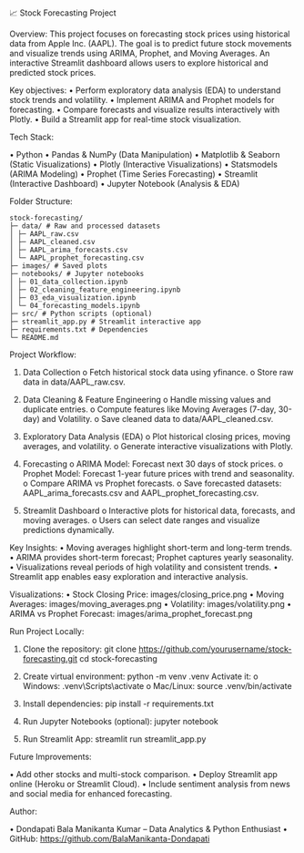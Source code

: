 📈 Stock Forecasting Project

Overview:
This project focuses on forecasting stock prices using historical data from Apple Inc. (AAPL). The goal is to predict future stock movements and visualize trends using ARIMA, Prophet, and Moving Averages. An interactive Streamlit dashboard allows users to explore historical and predicted stock prices.

Key objectives:
•	Perform exploratory data analysis (EDA) to understand stock trends and volatility.
•	Implement ARIMA and Prophet models for forecasting.
•	Compare forecasts and visualize results interactively with Plotly.
•	Build a Streamlit app for real-time stock visualization.

Tech Stack:

•	Python
•	Pandas & NumPy (Data Manipulation)
•	Matplotlib & Seaborn (Static Visualizations)
•	Plotly (Interactive Visualizations)
•	Statsmodels (ARIMA Modeling)
•	Prophet (Time Series Forecasting)
•	Streamlit (Interactive Dashboard)
•	Jupyter Notebook (Analysis & EDA)

Folder Structure:
```
stock-forecasting/
├─ data/ # Raw and processed datasets
│ ├─ AAPL_raw.csv
│ ├─ AAPL_cleaned.csv
│ ├─ AAPL_arima_forecasts.csv
│ └─ AAPL_prophet_forecasting.csv
├─ images/ # Saved plots
├─ notebooks/ # Jupyter notebooks
│ ├─ 01_data_collection.ipynb
│ ├─ 02_cleaning_feature_engineering.ipynb
│ ├─ 03_eda_visualization.ipynb
│ └─ 04_forecasting_models.ipynb
├─ src/ # Python scripts (optional)
├─ streamlit_app.py # Streamlit interactive app
├─ requirements.txt # Dependencies
└─ README.md
```

Project Workflow:

1.	Data Collection
o	Fetch historical stock data using yfinance.
o	Store raw data in data/AAPL_raw.csv.

2.	Data Cleaning & Feature Engineering
o	Handle missing values and duplicate entries.
o	Compute features like Moving Averages (7-day, 30-day) and Volatility.
o	Save cleaned data to data/AAPL_cleaned.csv.

3.	Exploratory Data Analysis (EDA)
o	Plot historical closing prices, moving averages, and volatility.
o	Generate interactive visualizations with Plotly.

4.	Forecasting
o	ARIMA Model: Forecast next 30 days of stock prices.
o	Prophet Model: Forecast 1-year future prices with trend and seasonality.
o	Compare ARIMA vs Prophet forecasts.
o	Save forecasted datasets: AAPL_arima_forecasts.csv and AAPL_prophet_forecasting.csv.

5.	Streamlit Dashboard
o	Interactive plots for historical data, forecasts, and moving averages.
o	Users can select date ranges and visualize predictions dynamically.

Key Insights:
•	Moving averages highlight short-term and long-term trends.
•	ARIMA provides short-term forecast; Prophet captures yearly seasonality.
•	Visualizations reveal periods of high volatility and consistent trends.
•	Streamlit app enables easy exploration and interactive analysis.

Visualizations:
•	Stock Closing Price: images/closing_price.png
•	Moving Averages: images/moving_averages.png
•	Volatility: images/volatility.png
•	ARIMA vs Prophet Forecast: images/arima_prophet_forecast.png

Run Project Locally:

1.	Clone the repository:
git clone https://github.com/yourusername/stock-forecasting.git
cd stock-forecasting

2.	Create virtual environment:
python -m venv .venv
Activate it:
o	Windows: .venv\Scripts\activate
o	Mac/Linux: source .venv/bin/activate

3.	Install dependencies:
pip install -r requirements.txt

4.	Run Jupyter Notebooks (optional):
jupyter notebook

5.	Run Streamlit App:
streamlit run streamlit_app.py

Future Improvements:

•	Add other stocks and multi-stock comparison.
•	Deploy Streamlit app online (Heroku or Streamlit Cloud).
•	Include sentiment analysis from news and social media for enhanced forecasting.

Author:

•	Dondapati Bala Manikanta Kumar – Data Analytics & Python Enthusiast
•	GitHub: https://github.com/BalaManikanta-Dondapati

